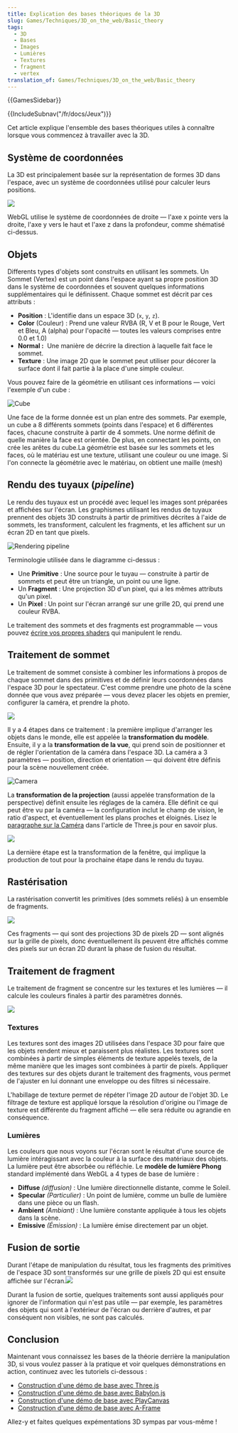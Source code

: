 ```yaml
---
title: Explication des bases théoriques de la 3D
slug: Games/Techniques/3D_on_the_web/Basic_theory
tags:
  - 3D
  - Bases
  - Images
  - Lumières
  - Textures
  - fragment
  - vertex
translation_of: Games/Techniques/3D_on_the_web/Basic_theory
---
```

{{GamesSidebar}}

{{IncludeSubnav("/fr/docs/Jeux")}}

Cet article explique l'ensemble des bases théoriques utiles à connaître lorsque vous commencez à travailler avec la 3D.

## Système de coordonnées

La 3D est principalement basée sur la représentation de formes 3D dans l'espace, avec un système de coordonnées utilisé pour calculer leurs positions.

![](mdn-games-3d-coordinate-system.png)

WebGL utilise le système de coordonnées de droite — l'axe x pointe vers la droite, l'axe y vers le haut et l'axe z dans la profondeur, comme shématisé ci-dessus.

## Objets

Differents types d'objets sont construits en utilisant les sommets. Un Sommet (Vertex) est un point dans l'espace ayant sa propre position 3D dans le système de coordonnées et souvent quelques informations supplémentaires qui le définissent. Chaque sommet est décrit par ces attributs :

- **Position** : L'identifie dans un espace 3D (`x`, `y`, `z`).
- **Color** (Couleur) : Prend une valeur RVBA (R, V et B pour le Rouge, Vert et Bleu, A (alpha) pour l'opacité — toutes les valeurs comprises entre 0.0 et 1.0)
- **Normal :**  Une manière de décrire la direction à laquelle fait face le sommet.
- **Texture** : Une image 2D que le sommet peut utiliser pour décorer la surface dont il fait partie à la place d'une simple couleur.

Vous pouvez faire de la géométrie en utilisant ces informations — voici l'exemple d'un cube :

![Cube](mdn-games-3d-cube.png)

Une face de la forme donnée est un plan entre des sommets. Par exemple, un cube a 8 différents sommets (points dans l'espace) et 6 différentes faces, chacune construite à partir de 4 sommets. Une norme définit de quelle manière la face est orientée. De plus, en connectant les points, on crée les arêtes du cube.La géométrie est basée sur les sommets et les faces, où le matériau est une texture, utilisant une couleur ou une image. Si l'on connecte la géométrie avec le matériau, on obtient une maille (mesh)

## Rendu des tuyaux (_pipeline_)

Le rendu des tuyaux est un procédé avec lequel les images sont préparées et affichées sur l'écran. Les graphismes utilisant les rendus de tuyaux prennent des objets 3D construits à partir de primitives décrites à l'aide de sommets, les transforment, calculent les fragments, et les affichent sur un écran 2D en tant que pixels.

![Rendering pipeline](mdn-games-3d-rendering-pipeline.png)

Terminologie utilisée dans le diagramme ci-dessus :

- Une **Primitive** : Une source pour le tuyau — construite à partir de sommets et peut être un triangle, un point ou une ligne.
- Un **Fragment** : Une projection 3D d'un pixel, qui a les mêmes attributs qu'un pixel.
- Un **Pixel** : Un point sur l'écran arrangé sur une grille 2D, qui prend une couleur RVBA.

Le traitement des sommets et des fragments est programmable — vous pouvez [écrire vos propres shaders](/fr/docs/Games/Techniques/3D_on_the_web/GLSL_Shaders) qui manipulent le rendu.

## Traitement de sommet

Le traitement de sommet consiste à combiner les informations à propos de chaque sommet dans des primitives et de définir leurs coordonnées dans l'espace 3D pour le spectateur. C'est comme prendre une photo de la scène donnée que vous avez préparée — vous devez placer les objets en premier, configurer la caméra, et prendre la photo.

![](mdn-games-3d-vertex-processing.png)

Il y a 4 étapes dans ce traitement : la première implique d'arranger les objets dans le monde, elle est appelée la **transformation du modèle**. Ensuite, il y a la **transformation de la vue**, qui prend soin de positionner et de régler l'orientation de la caméra dans l'espace 3D. La caméra a 3 paramètres — position, direction et orientation — qui doivent être définis pour la scène nouvellement créée.

![Camera](mdn-games-3d-camera.png)

La **transformation de la projection** (aussi appelée transformation de la perspective) définit ensuite les réglages de la caméra. Elle définit ce qui peut être vu par la caméra — la configuration inclut le champ de vision, le ratio d'aspect, et éventuellement les plans proches et éloignés. Lisez le [paragraphe sur la Caméra](/fr/docs/Games/Techniques/3D_on_the_web/Building_up_a_basic_demo_with_Three.js#Camera) dans l'article de Three.js pour en savoir plus.

![](mdn-games-3d-camera-settings.png)

La dernière étape est la transformation de la fenêtre, qui implique la production de tout pour la prochaine étape dans le rendu du tuyau.

## Rastérisation

La rastérisation convertit les primitives (des sommets reliés) à un ensemble de fragments.

![](mdn-games-3d-rasterization.png)

Ces fragments — qui sont des projections 3D de pixels 2D — sont alignés sur la grille de pixels, donc éventuellement ils peuvent être affichés comme des pixels sur un écran 2D durant la phase de fusion du résultat.

## Traitement de fragment

Le traitement de fragment se concentre sur les textures et les lumières — il calcule les couleurs finales à partir des paramètres donnés.

![](mdn-games-3d-fragment-processing.png)

### Textures

Les textures sont des images 2D utilisées dans l'espace 3D pour faire que les objets rendent mieux et paraissent plus réalistes. Les textures sont combinées à partir de simples éléments de texture appelés texels, de la même manière que les images sont combinées à partir de pixels. Appliquer des textures sur des objets durant le traitement des fragments, vous permet de l'ajuster en lui donnant une enveloppe ou des filtres si nécessaire.

L'habillage de texture permet de répéter l'image 2D autour de l'objet 3D. Le filtrage de texture est appliqué lorsque la résolution d'origine ou l'image de texture est différente du fragment affiché — elle sera réduite ou agrandie en conséquence.

### Lumières

Les couleurs que nous voyons sur l'écran sont le résultat d'une source de lumière intéragissant avec la couleur à la surface des matériaux des objets. La lumière peut être absorbée ou réfléchie. Le **modèle de lumière Phong** standard implémenté dans WebGL a 4 types de base de lumière :

- **Diffuse** _(diffusion)_ : Une lumière directionnelle distante, comme le Soleil.
- **Specular** _(Particulier)_ : Un point de lumière, comme un bulle de lumière dans une pièce ou un flash.
- **Ambient** _(Ambiant)_ : Une lumière constante appliquée à tous les objets dans la scène.
- **Emissive** _(Émission)_ : La lumière émise directement par un objet.

## Fusion de sortie

Durant l'étape de manipulation du résultat, tous les fragments des primitives de l'espace 3D sont transformés sur une grille de pixels 2D qui est ensuite affichée sur l'écran.![](mdn-games-3d-output-merging.png)

Durant la fusion de sortie, quelques traitements sont aussi appliqués pour ignorer de l'information qui n'est pas utile — par exemple, les paramètres des objets qui sont à l'extérieur de l'écran ou derrière d'autres, et par conséquent non visibles, ne sont pas calculés.

## Conclusion

Maintenant vous connaissez les bases de la théorie derrière la manipulation 3D, si vous voulez passer à la pratique et voir quelques démonstrations en action, continuez avec les tutoriels ci-dessous :

- [Construction d'une démo de base avec Three.js](/fr/docs/Games/Techniques/3D_on_the_web/Building_up_a_basic_demo_with_Three.js)
- [Construction d'une démo de base avec Babylon.js](/fr/docs/Games/Techniques/3D_on_the_web/Building_up_a_basic_demo_with_Babylon.js)
- [Construction d'une démo de base avec PlayCanvas](/fr/docs/Games/Techniques/3D_on_the_web/Building_up_a_basic_demo_with_PlayCanvas)
- [Construction d'une démo de base avec A-Frame](/fr/docs/Games/Techniques/3D_on_the_web/Building_up_a_basic_demo_with_A-Frame)

Allez-y et faites quelques expémentations 3D sympas par vous-même !
